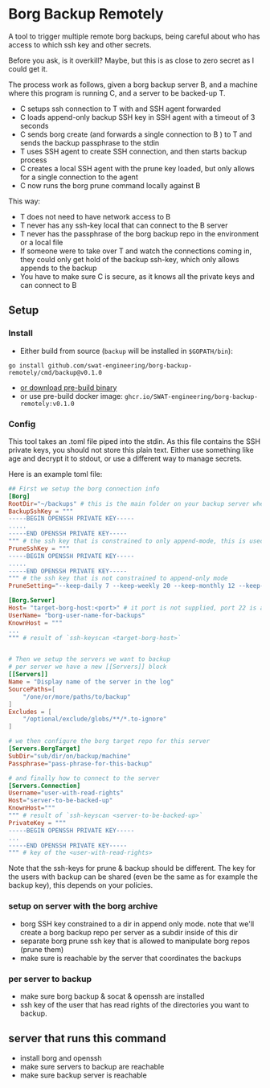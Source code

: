 # Borg Backup Remotely

A tool to trigger multiple remote borg backups, being careful about who has access to which ssh key and other secrets. 

Before you ask, is it overkill? Maybe, but this is as close to zero secret as I could get it.

The process work as follows, given a borg backup server B, and a machine where this program is running C, and a server to be backed-up T.

- C setups ssh connection to T with and SSH agent forwarded
- C loads append-only backup SSH key in SSH agent with a timeout of 3 seconds
- C sends borg create (and forwards a single connection to B ) to T and sends the backup passphrase to the stdin
- T uses SSH agent to create SSH connection, and then starts backup process
- C creates a local SSH agent with the prune key loaded, but only allows for a single connection to the agent
- C now runs the borg prune command locally against B

This way:

- T does not need to have network access to B
- T never has any ssh-key local that can connect to the B server
- T never has the passphrase of the borg backup repo in the environment or a local file
- If someone were to take over T and watch the connections coming in, they could only get hold of the backup ssh-key, which only allows appends to the backup
- You have to make sure C is secure, as it knows all the private keys and can connect to B

## Setup

### Install

- Either build from source (`backup` will be installed in `$GOPATH/bin`):

```
go install github.com/swat-engineering/borg-backup-remotely/cmd/backup@v0.1.0
```

- [or download pre-build binary](https://github.com/SWAT-engineering/borg-backup-remotely/releases/tag/v0.0.1-test1)
- or use pre-build docker image: `ghcr.io/SWAT-engineering/borg-backup-remotely:v0.1.0`

### Config

This tool takes an .toml file piped into the stdin. As this file contains the SSH private keys, you should not store this plain text.
Either use something like age and decrypt it to stdout, or use a different way to manage secrets.

Here is an example toml file:

```toml
## First we setup the borg connection info
[Borg]
RootDir="~/backups" # this is the main folder on your backup server where everything gets rooted under
BackupSshKey = """
-----BEGIN OPENSSH PRIVATE KEY-----
.....
-----END OPENSSH PRIVATE KEY-----
""" # the ssh key that is constrained to only append-mode, this is used by all the servers to send their backups
PruneSshKey = """
-----BEGIN OPENSSH PRIVATE KEY-----
.....
-----END OPENSSH PRIVATE KEY-----
""" # the ssh key that is not constrained to append-only mode
PruneSetting="--keep-daily 7 --keep-weekly 20 --keep-monthly 12 --keep-yearly 15"

[Borg.Server]
Host= "target-borg-host:<port>" # it port is not supplied, port 22 is assumed
UserName= "borg-user-name-for-backups"
KnownHost = """
...
""" # result of `ssh-keyscan <target-borg-host>`


# Then we setup the servers we want to backup
# per server we have a new [[Servers]] block
[[Servers]]
Name = "Display name of the server in the log"
SourcePaths=[
    "/one/or/more/paths/to/backup"
]
Excludes = [
    "/optional/exclude/globs/**/*.to-ignore"
]

# we then configure the borg target repo for this server
[Servers.BorgTarget]
SubDir="sub/dir/on/backup/machine"
Passphrase="pass-phrase-for-this-backup"

# and finally how to connect to the server
[Servers.Connection]
Username="user-with-read-rights"
Host="server-to-be-backed-up"
KnownHost="""
""" # result of `ssh-keyscan <server-to-be-backed-up>`
PrivateKey = """
-----BEGIN OPENSSH PRIVATE KEY-----
...
-----END OPENSSH PRIVATE KEY-----
""" # key of the <user-with-read-rights>
```

Note that the ssh-keys for prune & backup should be different. The key for the users with backup can be shared (even be the same as for example the backup key), this depends on your policies.

### setup on server with the borg archive

- borg SSH key constrained to a dir in append only mode. note that we'll create a borg backup repo per server as a subdir inside of this dir
- separate borg prune ssh key that is allowed to manipulate borg repos (prune them)
- make sure is reachable by the server that coordinates the backups


### per server to backup

- make sure borg backup & socat & openssh are installed
- ssh key of the user that has read rights of the directories you want to backup.


## server that runs this command

- install borg and openssh
- make sure servers to backup are reachable
- make sure backup server is reachable